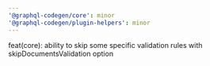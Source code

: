 ```yaml
---
'@graphql-codegen/core': minor
'@graphql-codegen/plugin-helpers': minor
---
```


feat(core): ability to skip some specific validation rules with skipDocumentsValidation option
